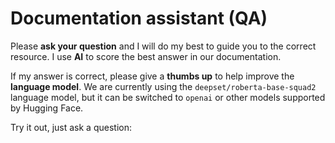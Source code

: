 # Documentation assistant (QA)

Please **ask your question** and I will do my best to guide you to the correct resource. I use **AI** to score the best answer in our documentation.

If my answer is correct, please give a **thumbs up** to help improve the **language model**. We are currently using the `deepset/roberta-base-squad2` language model, but it can be switched to `openai` or other models supported by Hugging Face.

Try it out, just ask a question:
<AI />
